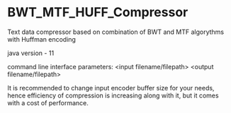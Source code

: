 # BWT_MTF_HUFF_Compressor
Text data compressor based on combination of BWT and MTF algorythms with Huffman encoding

java version - 11

command line interface parameters: 
<input filename/filepath> <output filename/filepath>

It is recommended to change input encoder buffer size for your needs, 
hence efficiency of compression is increasing along with it,
but it comes with a cost of performance.
